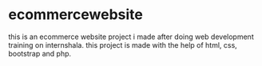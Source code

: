 # ecommercewebsite
this is an ecommerce website project i made after doing web development training on internshala.
this project is made with the help of html, css, bootstrap and php.
